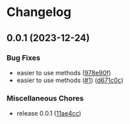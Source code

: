 # Changelog

## 0.0.1 (2023-12-24)


### Bug Fixes

* easier to use methods ([978e90f](https://github.com/koblas/cedar-go/commit/978e90fb4fc75c0bb41eb60ac8e94a7c633d08d4))
* easier to use methods ([#1](https://github.com/koblas/cedar-go/issues/1)) ([d671c0c](https://github.com/koblas/cedar-go/commit/d671c0c224fe951df3b4776c41bdf2ab439fd62c))


### Miscellaneous Chores

* release 0.0.1 ([11ae4cc](https://github.com/koblas/cedar-go/commit/11ae4ccb216bfa0957a728293ed270494803897d))
